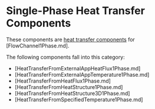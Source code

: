 # Single-Phase Heat Transfer Components

These components are
[heat transfer components](thermal_hydraulics/component_groups/heat_transfer.md)
for [FlowChannel1Phase.md].

The following components fall into this category:

- [HeatTransferFromExternalAppHeatFlux1Phase.md]
- [HeatTransferFromExternalAppTemperature1Phase.md]
- [HeatTransferFromHeatFlux1Phase.md]
- [HeatTransferFromHeatStructure1Phase.md]
- [HeatTransferFromHeatStructure3D1Phase.md]
- [HeatTransferFromSpecifiedTemperature1Phase.md]
